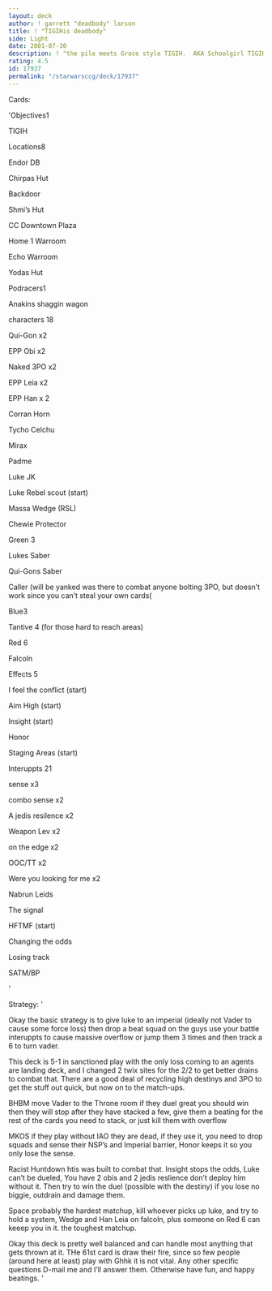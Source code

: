 ```yaml
---
layout: deck
author: ! garrett "deadbody" larson
title: ! "TIGIHis deadbody"
side: Light
date: 2001-07-30
description: ! "the pile meets Grace style TIGIH.  AKA Schoolgirl TIGIH"
rating: 4.5
id: 17937
permalink: "/starwarsccg/deck/17937"
---
```

Cards: 

'Objectives1

TIGIH


Locations8

Endor DB 

Chirpas Hut 

Backdoor

Shmi’s Hut

CC Downtown Plaza

Home 1 Warroom

Echo Warroom

Yodas Hut


Podracers1

Anakins shaggin wagon


characters 18

Qui-Gon x2

EPP Obi x2

Naked 3PO x2

EPP Leia x2

EPP Han x 2

Corran Horn

Tycho Celchu

Mirax

Padme

Luke JK

Luke Rebel scout (start)

Massa Wedge (RSL)

Chewie Protector


Green 3

Lukes Saber

Qui-Gons Saber

Caller (will be yanked was there to combat anyone bolting 3PO, but doesn’t work since you can’t steal your own cards(


Blue3

Tantive 4 (for those hard to reach areas)

Red 6

Falcoln


Effects 5

I feel the conflict (start)

Aim High (start)

Insight (start)

Honor

Staging Areas (start)


Interuppts 21

sense x3

combo sense x2

A jedis resilence x2

Weapon Lev x2

on the edge x2

OOC/TT x2

Were you looking for me x2

Nabrun Leids

The signal

HFTMF (start)

Changing the odds

Losing track

SATM/BP

'

Strategy: '

Okay the basic strategy is to give luke to an imperial (ideally not Vader to cause some force loss) then drop a beat squad on the guys use your battle interuppts to cause massive overflow or jump them 3 times and then track a 6 to turn vader.


This deck is 5-1 in sanctioned play with the only loss coming to an agents are landing deck, and I changed 2 twix sites for the 2/2 to get better drains to combat that.  There are a good deal of recycling high destinys and 3PO to get the stuff out quick, but now on to the match-ups.


BHBM move Vader to the Throne room if they duel great you should win then they will stop after they have stacked a few, give them a beating for the rest of the cards you need to stack, or just kill them with overflow


MKOS if they play without IAO they are dead, if they use it, you need to drop squads and sense their NSP’s and Imperial barrier, Honor keeps it so you only lose the sense.


Racist Huntdown htis was built to combat that.  Insight stops the odds, Luke can’t be dueled, You have 2 obis and 2 jedis reslience don’t deploy him without it.  Then try to win the duel (possible with the destiny) if you lose no biggie, outdrain and damage them.


Space probably the hardest matchup, kill whoever picks up luke, and try to hold a system, Wedge and Han Leia on falcoln, plus someone on Red 6 can keeep you in it.  the toughest matchup.


Okay this deck is pretty well balanced and can handle most anything that gets thrown at it.  THe 61st card is draw their fire, since so few people (around here at least) play with Ghhk it is not vital.  Any other specific questions D-mail me and I’ll answer them.  Otherwise have fun, and happy beatings. '
